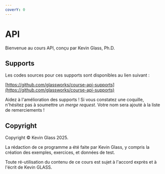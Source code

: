 ```yaml
---
coverY: 0
---
```


# API

Bienvenue au cours API, conçu par Kevin Glass, Ph.D.

## Supports

Les codes sources pour ces supports sont disponibles au lien suivant :

[https://github.com/glassworks/course-api-supports](https://github.com/glassworks/course-api-supports)

Aidez à l'amélioration des supports ! Si vous constatez une coquille, n'hésitez pas à soumettre un _merge request_. Votre nom sera ajouté à la liste de remerciements !

## Copyright

Copyright © Kevin Glass 2025.

La rédaction de ce programme a été faite par Kevin Glass, y compris la création des exemples, exercices, et données de test.

Toute ré-utilisation du contenu de ce cours est sujet à l'accord exprès et à l'écrit de Kevin GLASS.

